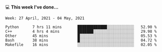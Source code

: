 💻 **This week I've done...**

<!--START_SECTION:waka-->
```text
Week: 27 April, 2021 - 04 May, 2021

Python      7 hrs 11 mins       █████████████░░░░░░░░░░░░   52.90 % 
C++         4 hrs 4 mins        ███████░░░░░░░░░░░░░░░░░░   29.98 % 
Other       45 mins             █░░░░░░░░░░░░░░░░░░░░░░░░   05.53 % 
Bash        38 mins             █░░░░░░░░░░░░░░░░░░░░░░░░   04.72 % 
Makefile    16 mins             ░░░░░░░░░░░░░░░░░░░░░░░░░   02.05 %
```
<!--END_SECTION:waka-->
